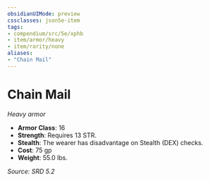```yaml
---
obsidianUIMode: preview
cssclasses: json5e-item
tags:
- compendium/src/5e/xphb
- item/armor/heavy
- item/rarity/none
aliases: 
- "Chain Mail"
---
```

# Chain Mail
*Heavy armor*  

- **Armor Class**: 16
- **Strength**: Requires 13 STR.
- **Stealth**: The wearer has disadvantage on Stealth (DEX) checks.
- **Cost**: 75 gp
- **Weight**: 55.0 lbs.

*Source: SRD 5.2*